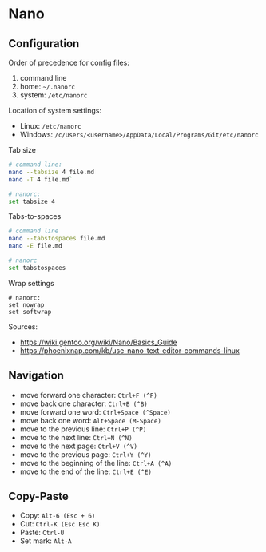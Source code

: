 # Nano

## Configuration

Order of precedence for config files:

1. command line
2. home: `~/.nanorc`
3. system: `/etc/nanorc`

Location of system settings:

- Linux: `/etc/nanorc`
- Windows: `/c/Users/<username>/AppData/Local/Programs/Git/etc/nanorc`

Tab size

```bash
# command line:
nano --tabsize 4 file.md
nano -T 4 file.md`

# nanorc:
set tabsize 4
```

Tabs-to-spaces

```bash
# command line
nano --tabstospaces file.md
nano -E file.md

# nanorc
set tabstospaces
```

Wrap settings

```
# nanorc: 
set nowrap
set softwrap
```

Sources:
- https://wiki.gentoo.org/wiki/Nano/Basics_Guide
- https://phoenixnap.com/kb/use-nano-text-editor-commands-linux

## Navigation

- move forward one character: `Ctrl+F (^F)`
- move back one character: `Ctrl+B (^B)`
- move forward one word: `Ctrl+Space (^Space)`
- move back one word: `Alt+Space (M-Space)`
- move to the previous line: `Ctrl+P (^P)`
- move to the next line: `Ctrl+N (^N)`
- move to the next page: `Ctrl+V (^V)`
- move to the previous page: `Ctrl+Y (^Y)`
- move to the beginning of the line: `Ctrl+A (^A)`
- move to the end of the line: `Ctrl+E (^E)`

## Copy-Paste

- Copy: `Alt-6 (Esc + 6)`
- Cut: `Ctrl-K (Esc Esc K)`
- Paste: `Ctrl-U`
- Set mark: `Alt-A`
